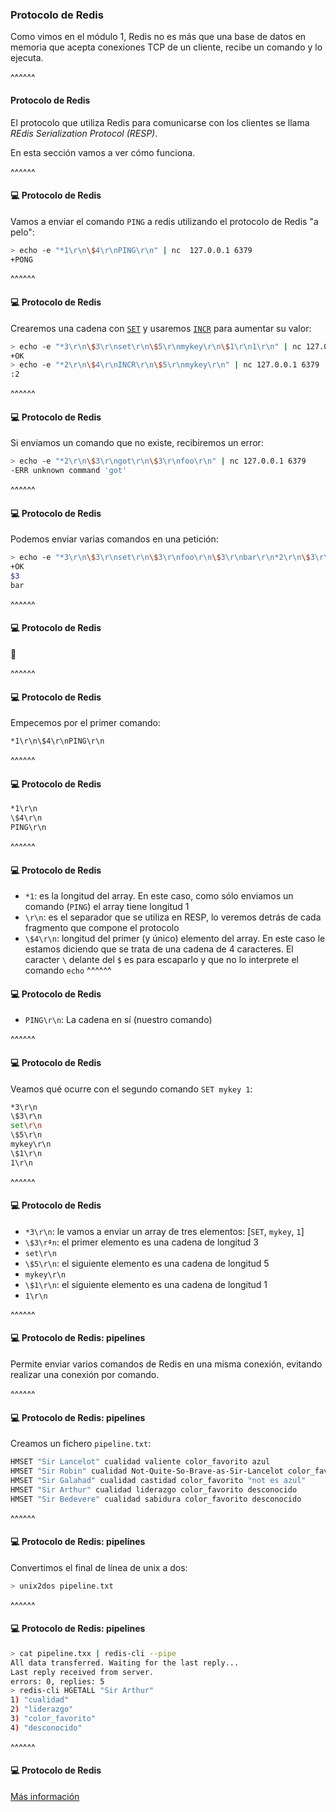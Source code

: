 ### Protocolo de Redis

Como vimos en el módulo 1, Redis no es más que una base de datos en memoria que acepta conexiones TCP 
de un cliente, recibe un comando y lo ejecuta.

^^^^^^

#### Protocolo de Redis

El protocolo que utiliza Redis para comunicarse con los clientes se llama _REdis Serialization Protocol (RESP)_.

En esta sección vamos a ver cómo funciona.

^^^^^^

#### 💻️ Protocolo de Redis

Vamos a enviar el comando `PING` a redis utilizando el protocolo de Redis "a pelo":

```bash 
> echo -e "*1\r\n\$4\r\nPING\r\n" | nc  127.0.0.1 6379
+PONG
``` 

^^^^^^

#### 💻️ Protocolo de Redis

Crearemos una cadena con [`SET`](https://redis.io/commands/set) y usaremos [`INCR`](https://redis.io/commands/incr)
para aumentar su valor:

```bash
> echo -e "*3\r\n\$3\r\nset\r\n\$5\r\nmykey\r\n\$1\r\n1\r\n" | nc 127.0.0.1 6379
+OK
> echo -e "*2\r\n\$4\r\nINCR\r\n\$5\r\nmykey\r\n" | nc 127.0.0.1 6379
:2
```

^^^^^^

#### 💻️ Protocolo de Redis

Si enviamos un comando que no existe, recibiremos un error:

```bash
> echo -e "*2\r\n\$3\r\ngot\r\n\$3\r\nfoo\r\n" | nc 127.0.0.1 6379
-ERR unknown command 'got'
```

^^^^^^

#### 💻️ Protocolo de Redis

Podemos enviar varias comandos en una petición:

```bash
> echo -e "*3\r\n\$3\r\nset\r\n\$3\r\nfoo\r\n\$3\r\nbar\r\n*2\r\n\$3\r\nget\r\n\$3\r\nfoo\r\n" | nc 127.0.0.1 6379
+OK 
$3 
bar
```

^^^^^^

#### 💻️ Protocolo de Redis

🤔

^^^^^^

#### 💻️ Protocolo de Redis

Empecemos por el primer comando:

```bash 
*1\r\n\$4\r\nPING\r\n
``` 

^^^^^^

#### 💻️ Protocolo de Redis

```bash 
*1\r\n
\$4\r\n
PING\r\n
``` 

^^^^^^

#### 💻️ Protocolo de Redis

* `*1`: es la longitud del array. En este caso, como sólo enviamos un comando (`PING`) el array tiene longitud 1
* `\r\n`: es el separador que se utiliza en RESP, lo veremos detrás de cada fragmento que compone el protocolo
* `\$4\r\n`: longitud del primer (y único) elemento del array. En este caso le estamos diciendo que se trata de una cadena
  de 4 caracteres. El caracter `\` delante del `$` es para escaparlo y que no lo interprete el comando `echo`
^^^^^^

#### 💻️ Protocolo de Redis
* `PING\r\n`: La cadena en sí (nuestro comando)

^^^^^^

#### 💻️ Protocolo de Redis

Veamos qué ocurre con el segundo comando `SET mykey 1`:

```bash
*3\r\n
\$3\r\n
set\r\n
\$5\r\n
mykey\r\n
\$1\r\n
1\r\n
```   

^^^^^^

#### 💻️ Protocolo de Redis

* `*3\r\n`: le vamos a enviar un array de tres elementos: [`SET`, `mykey`, `1`]
* `\$3\rªn`: el primer elemento es una cadena de longitud 3
* `set\r\n`
* `\$5\r\n`: el siguiente elemento es una cadena de longitud 5
* `mykey\r\n`
* `\$1\r\n`: el siguiente elemento es una cadena de longitud 1
* `1\r\n`

^^^^^^

#### 💻️ Protocolo de Redis: pipelines

Permite enviar varios comandos de Redis en una misma conexión, evitando realizar una conexión por comando.


^^^^^^

#### 💻️ Protocolo de Redis: pipelines

Creamos un fichero `pipeline.txt`:

```bash
HMSET "Sir Lancelot" cualidad valiente color_favorito azul
HMSET "Sir Robin" cualidad Not-Quite-So-Brave-as-Sir-Lancelot color_favorito desconocido
HMSET "Sir Galahad" cualidad castidad color_favorito "not es azul"
HMSET "Sir Arthur" cualidad liderazgo color_favorito desconocido
HMSET "Sir Bedevere" cualidad sabidura color_favorito desconocido
```

^^^^^^

#### 💻️ Protocolo de Redis: pipelines

Convertimos el final de línea de unix a dos:

```bash
> unix2dos pipeline.txt
```

^^^^^^

#### 💻️ Protocolo de Redis: pipelines

```bash
> cat pipeline.txx | redis-cli --pipe 
All data transferred. Waiting for the last reply...
Last reply received from server.
errors: 0, replies: 5
> redis-cli HGETALL "Sir Arthur"
1) "cualidad"
2) "liderazgo"
3) "color_favorito"
4) "desconocido"
```


^^^^^^

#### 💻️ Protocolo de Redis

[Más información](https://redis.io/topics/protocol)